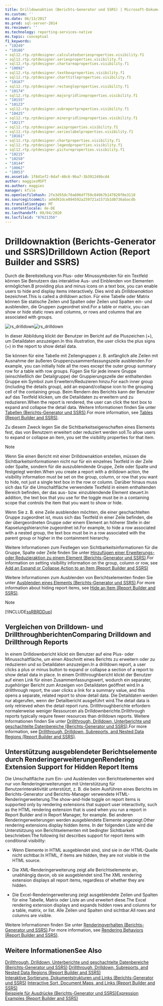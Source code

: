 ```yaml
---
title: Drilldownaktion (Berichts-Generator und SSRS) | Microsoft-Dokumentation
ms.custom: ''
ms.date: 06/13/2017
ms.prod: sql-server-2014
ms.reviewer: ''
ms.technology: reporting-services-native
ms.topic: conceptual
f1_keywords:
- "10249"
- "10186"
- sql12.rtp.rptdesigner.calculatedseriesproperties.visibility.f1
- sql12.rtp.rptdesigner.seriesproperties.visibility.f1
- sql12.rtp.rptdesigner.chartareaproperties.visibility.f1
- "10092"
- sql12.rtp.rptdesigner.textboxproperties.visibility.f1
- sql12.rtp.rptdesigner.charttitleproperties.visibility.f1
- "10167"
- sql12.rtp.rptdesigner.rectangleproperties.visibility.f1
- "10174"
- sql12.rtp.rptdesigner.majorgridlineproperties.visibility.f1
- "10155"
- "10123"
- sql12.rtp.rptdesigner.subreportproperties.visibility.f1
- "10425"
- sql12.rtp.rptdesigner.minorgridlineproperties.visibility.f1
- "10217"
- sql12.rtp.rptdesigner.axisproperties.visibility.f1
- sql12.rtp.rptdesigner.serieslabelproperties.visibility.f1
- "10161"
- sql12.rtp.rptdesigner.chartproperties.visibility.f1
- sql12.rtp.rptdesigner.legendproperties.visibility.f1
- sql12.rtp.rptdesigner.pictureproperties.visibility.f1
- "10215"
- "10258"
- "10144"
- "10062"
- "10053"
ms.assetid: 1f8d1ef2-0daf-40c6-9ba7-3b391249bcd4
author: maggiesMSFT
ms.author: maggies
manager: kfile
ms.openlocfilehash: 2fe3d55dc70a606df759c049b7b147820f0e3110
ms.sourcegitcommit: ad4d92dce894592a259721a1571b1d8736abacdb
ms.translationtype: MT
ms.contentlocale: de-DE
ms.lasthandoff: 08/04/2020
ms.locfileid: "87621356"
---
```

# <a name="drilldown-action-report-builder-and-ssrs"></a><span data-ttu-id="f0dc9-102">Drilldownaktion (Berichts-Generator und SSRS)</span><span class="sxs-lookup"><span data-stu-id="f0dc9-102">Drilldown Action (Report Builder and SSRS)</span></span>
  <span data-ttu-id="f0dc9-103">Durch die Bereitstellung von Plus- oder Minussymbolen für ein Textfeld können Sie Benutzern das interaktive Aus- und Einblenden von Elementen ermöglichen.</span><span class="sxs-lookup"><span data-stu-id="f0dc9-103">B providing plus and minus icons on a text box, you can enable users to hide and display items interactively.</span></span> <span data-ttu-id="f0dc9-104">Dies wird als *Drilldownaktion* bezeichnet.</span><span class="sxs-lookup"><span data-stu-id="f0dc9-104">This is called a *drilldown* action.</span></span> <span data-ttu-id="f0dc9-105">Für eine Tabelle oder Matrix können Sie statische Zeilen und Spalten oder Zeilen und Spalten ein- und ausblenden, die Gruppen zugeordnet sind.</span><span class="sxs-lookup"><span data-stu-id="f0dc9-105">For a table or matrix, you can show or hide static rows and columns, or rows and columns that are associated with groups.</span></span>  
  
 <span data-ttu-id="f0dc9-106">![rs_drilldown](../media/rs-drilldown.gif "rs_drilldown")</span><span class="sxs-lookup"><span data-stu-id="f0dc9-106">![rs_drilldown](../media/rs-drilldown.gif "rs_drilldown")</span></span>  
  
 <span data-ttu-id="f0dc9-107">In dieser Abbildung klickt der Benutzer im Bericht auf die Pluszeichen (+), um Detaildaten anzuzeigen.</span><span class="sxs-lookup"><span data-stu-id="f0dc9-107">In this illustration, the user clicks the plus signs (+) in the report to show detail data.</span></span>  
  
 <span data-ttu-id="f0dc9-108">Sie können für eine Tabelle mit Zeilengruppen z. B. anfänglich alle Zeilen mit Ausnahme der äußeren Gruppenzusammenfassungszeile ausblenden.</span><span class="sxs-lookup"><span data-stu-id="f0dc9-108">For example, you can initially hide all the rows except the outer group summary row for a table with row groups.</span></span> <span data-ttu-id="f0dc9-109">Fügen Sie für jede innere Gruppe (einschließlich der Detailgruppe) der Gruppierungszelle der enthaltenden Gruppe ein Symbol zum Erweitern/Reduzieren hinzu.</span><span class="sxs-lookup"><span data-stu-id="f0dc9-109">For each inner group (including the details group), add an expand/collapse icon to the grouping cell of the containing group.</span></span> <span data-ttu-id="f0dc9-110">Beim Rendern des Berichts kann der Benutzer auf das Textfeld klicken, um die Detaildaten zu erweitern und zu reduzieren.</span><span class="sxs-lookup"><span data-stu-id="f0dc9-110">When the report is rendered, the user can click the text box to expand and collapse the detail data.</span></span> <span data-ttu-id="f0dc9-111">Weitere Informationen finden Sie unter [Tabellen &#40;Berichts-Generator und SSRS&#41;](tables-report-builder-and-ssrs.md).</span><span class="sxs-lookup"><span data-stu-id="f0dc9-111">For more information, see [Tables &#40;Report Builder  and SSRS&#41;](tables-report-builder-and-ssrs.md).</span></span>  
  
 <span data-ttu-id="f0dc9-112">Zu diesem Zweck legen Sie die Sichtbarkeitseigenschaften eines Elements fest, das von Benutzern erweitert oder reduziert werden soll.</span><span class="sxs-lookup"><span data-stu-id="f0dc9-112">To allow users to expand or collapse an item, you set the visibility properties for that item.</span></span>  
  
> [!NOTE]  
>  <span data-ttu-id="f0dc9-113">Wenn Sie einen Bericht mit einer Drilldownaktion erstellen, müssen die Sichtbarkeitsinformationen nicht nur für ein einzelnes Textfeld in der Zeile oder Spalte, sondern für die auszublendende Gruppe, Zeile oder Spalte und festgelegt werden.</span><span class="sxs-lookup"><span data-stu-id="f0dc9-113">When you create a report with a drilldown action, the visibility information must be set on the group, column, or row that you want to hide, not just a single text box in the row or column.</span></span> <span data-ttu-id="f0dc9-114">Darüber hinaus muss sich das für die Umschaltfläche verwendete Textfeld in einem enthaltenden Bereich befinden, der das aus- bzw. einzublendende Element steuert.</span><span class="sxs-lookup"><span data-stu-id="f0dc9-114">In addition, the text box that you use for the toggle must be in a containing scope that controls the item that you want to show or hide.</span></span>  
>   
>  <span data-ttu-id="f0dc9-115">Wenn Sie z. B. eine Zeile ausblenden möchten, die einer geschachtelten Gruppe zugeordnet ist, muss sich das Textfeld in einer Zeile befinden, die der übergeordneten Gruppe oder einem Element an höherer Stelle in der Kapselungshierarchie zugeordnet ist.</span><span class="sxs-lookup"><span data-stu-id="f0dc9-115">For example, to hide a row associated with a nested group, the text box must be in a row associated with the parent group or higher in the containment hierarchy.</span></span>  
>   
>  <span data-ttu-id="f0dc9-116">Weitere Informationen zum Festlegen von Sichtbarkeitsinformationen für die Gruppe, Spalte oder Zeile finden Sie unter [Hinzufügen einer Erweiterungs- oder Reduzieraktion zu einem Element (Berichts-Generator und SSRS)](add-an-expand-or-collapse-action-to-an-item-report-builder-and-ssrs.md).</span><span class="sxs-lookup"><span data-stu-id="f0dc9-116">For information on setting visibility information on the group, column or row, see [Add an Expand or Collapse Action to an Item &#40;Report Builder and SSRS&#41;](add-an-expand-or-collapse-action-to-an-item-report-builder-and-ssrs.md)</span></span>  
  
 <span data-ttu-id="f0dc9-117">Weitere Informationen zum Ausblenden von Berichtselementen finden Sie unter [Ausblenden eines Elements (Berichts-Generator und SSRS)](../report-builder/hide-an-item-report-builder-and-ssrs.md).</span><span class="sxs-lookup"><span data-stu-id="f0dc9-117">For more information about hiding report items, see [Hide an Item &#40;Report Builder and SSRS&#41;](../report-builder/hide-an-item-report-builder-and-ssrs.md).</span></span>  
  
> [!NOTE]  
>  [!INCLUDE[ssRBRDDup](../../includes/ssrbrddup-md.md)]  
  
## <a name="comparing-drilldown-and-drillthrough-reports"></a><span data-ttu-id="f0dc9-118">Vergleichen von Drilldown- und Drillthroughberichten</span><span class="sxs-lookup"><span data-stu-id="f0dc9-118">Comparing Drilldown and Drillthrough Reports</span></span>  
 <span data-ttu-id="f0dc9-119">In einem Drilldownbericht klickt ein Benutzer auf eine Plus- oder Minusschaltfläche, um einen Abschnitt eines Berichts zu erweitern oder zu reduzieren und so Detaildaten anzuzeigen.</span><span class="sxs-lookup"><span data-stu-id="f0dc9-119">In a drilldown report, a user clicks a plus or minus button to expand or collapse a section of a report to show detail data in place.</span></span> <span data-ttu-id="f0dc9-120">In einem Drillthroughbericht klickt der Benutzer auf einen Link für einen Zusammenfassungswert, wodurch ein separater, zugehöriger Bericht zum Anzeigen von Detaildaten geöffnet wird.</span><span class="sxs-lookup"><span data-stu-id="f0dc9-120">In a drillthrough report, the user clicks a link for a summary value, and this opens a separate, related report to show detail data.</span></span> <span data-ttu-id="f0dc9-121">Die Detaildaten werden nur abgerufen, wenn der Detailbericht ausgeführt wird.</span><span class="sxs-lookup"><span data-stu-id="f0dc9-121">The detail data is only retrieved when the detail report runs.</span></span> <span data-ttu-id="f0dc9-122">Drillthroughberichte erfordern normalerweise weniger Ressourcen als Drilldownberichte.</span><span class="sxs-lookup"><span data-stu-id="f0dc9-122">Drillthrough reports typically require fewer resources than drilldown reports.</span></span> <span data-ttu-id="f0dc9-123">Weitere Informationen finden Sie unter [Drillthrough, Drilldown, Unterberichte und geschachtelte Datenbereiche &#40;Berichts-Generator und SSRS&#41;](drillthrough-drilldown-subreports-and-nested-data-regions.md).</span><span class="sxs-lookup"><span data-stu-id="f0dc9-123">For more information, see [Drillthrough, Drilldown, Subreports, and Nested Data Regions &#40;Report Builder and SSRS&#41;](drillthrough-drilldown-subreports-and-nested-data-regions.md).</span></span>  
  
## <a name="rendering-extension-support-for-hidden-report-items"></a><span data-ttu-id="f0dc9-124">Unterstützung ausgeblendeter Berichtselemente durch Renderingerweiterungen</span><span class="sxs-lookup"><span data-stu-id="f0dc9-124">Rendering Extension Support for Hidden Report Items</span></span>  
 <span data-ttu-id="f0dc9-125">Die Umschaltfläche zum Ein- und Ausblenden von Berichtselementen wird nur von Renderingerweiterungen mit Unterstützung für Benutzerinteraktivität unterstützt, z. B. die beim Ausführen eines Berichts im Berichts-Generator und Berichts-Manager verwendete HTML-Renderingerweiterung.</span><span class="sxs-lookup"><span data-stu-id="f0dc9-125">The show-and-hide toggle on report items is supported only by rendering extensions that support user interactivity, such as the HTML rendering extension that is used when you run a report in Report Builder and in Report Manager, for example.</span></span> <span data-ttu-id="f0dc9-126">Bei anderen Renderingerweiterungen werden ausgeblendete Elemente angezeigt.</span><span class="sxs-lookup"><span data-stu-id="f0dc9-126">Other rendering extensions display hidden items.</span></span> <span data-ttu-id="f0dc9-127">In der folgenden Liste wird die Unterstützung von Berichtselementen mit bedingter Sichtbarkeit beschrieben:</span><span class="sxs-lookup"><span data-stu-id="f0dc9-127">The following list describes support for report items with conditional visibility:</span></span>  
  
-   <span data-ttu-id="f0dc9-128">Wenn Elemente in HTML ausgeblendet sind, sind sie in der HTML-Quelle nicht sichtbar.</span><span class="sxs-lookup"><span data-stu-id="f0dc9-128">In HTML, if items are hidden, they are not visible in the HTML source.</span></span>  
  
-   <span data-ttu-id="f0dc9-129">Die XML-Renderingerweiterung zeigt alle Berichtselemente an, unabhängig davon, ob sie ausgeblendet sind.</span><span class="sxs-lookup"><span data-stu-id="f0dc9-129">The XML rendering extension displays all report items, regardless of whether they are hidden.</span></span>  
  
-   <span data-ttu-id="f0dc9-130">Die Excel-Renderingerweiterung zeigt ausgeblendete Zeilen und Spalten für eine Tabelle, Matrix oder Liste an und erweitert diese.</span><span class="sxs-lookup"><span data-stu-id="f0dc9-130">The Excel rendering extension displays and expands hidden rows and columns for a table, matrix, or list.</span></span> <span data-ttu-id="f0dc9-131">Alle Zeilen und Spalten sind sichtbar.</span><span class="sxs-lookup"><span data-stu-id="f0dc9-131">All rows and columns are visible.</span></span>  
  
 <span data-ttu-id="f0dc9-132">Weitere Informationen finden Sie unter [Renderingverhalten &#40;Berichts-Generator und SSRS&#41;](rendering-behaviors-report-builder-and-ssrs.md).</span><span class="sxs-lookup"><span data-stu-id="f0dc9-132">For more information, see [Rendering Behaviors &#40;Report Builder  and SSRS&#41;](rendering-behaviors-report-builder-and-ssrs.md).</span></span>  
  
## <a name="see-also"></a><span data-ttu-id="f0dc9-133">Weitere Informationen</span><span class="sxs-lookup"><span data-stu-id="f0dc9-133">See Also</span></span>  
 <span data-ttu-id="f0dc9-134">[Drillthrough, Drilldown, Unterberichte und geschachtelte Datenbereiche &#40;Berichts-Generator und SSRS&#41;](drillthrough-drilldown-subreports-and-nested-data-regions.md) </span><span class="sxs-lookup"><span data-stu-id="f0dc9-134">[Drillthrough, Drilldown, Subreports, and Nested Data Regions &#40;Report Builder and SSRS&#41;](drillthrough-drilldown-subreports-and-nested-data-regions.md) </span></span>  
 <span data-ttu-id="f0dc9-135">[Interaktive Sortierung, Dokumentstrukturen und Links &#40;Berichts-Generator und SSRS&#41;](interactive-sort-document-maps-and-links-report-builder-and-ssrs.md) </span><span class="sxs-lookup"><span data-stu-id="f0dc9-135">[Interactive Sort, Document Maps, and Links &#40;Report Builder and SSRS&#41;](interactive-sort-document-maps-and-links-report-builder-and-ssrs.md) </span></span>  
 [<span data-ttu-id="f0dc9-136">Beispiele für Ausdrücke &#40;Berichts-Generator und SSRS&#41;</span><span class="sxs-lookup"><span data-stu-id="f0dc9-136">Expression Examples &#40;Report Builder and SSRS&#41;</span></span>](expression-examples-report-builder-and-ssrs.md)  
  
  
